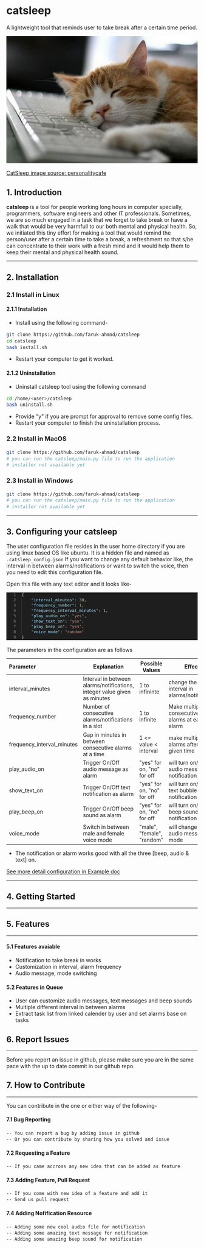 # catsleep
A lightweight tool that reminds user to take break after a certain time period.

![CatSleep](catsleep.jpg)

[CatSleep image source: personalitycafe](https://www.personalitycafe.com/intp-forum-thinkers/872242-these-cats-your-sleeping-position-5.html)

## 1. Introduction

<p align= "justify">
  
__catsleep__ is a tool for people working long hours in computer specially, programmers, software engineers and other IT professionals. Sometimes, we are so much engaged in a task that we forget to take break or have a walk that would be very harmfull to our both mental and physical health. So, we initiated this tiny effort for making a tool that would remind the person/user after a certain time to take a break, a refreshment so that s/he can concentrate to their work with a fresh mind and it would help them to keep their mental and physical health sound.
</p>

--------------------------------------------------

## 2. Installation

### 2.1 Install in Linux

#### 2.1.1 Installation

* Install using the following command-

```bash
git clone https://github.com/faruk-ahmad/catsleep
cd catsleep
bash install.sh
```

* Restart your computer to get it worked.

#### 2.1.2 Uninstallation

* Uninstall catsleep tool using the following command

```bash
cd /home/<user>/catsleep
bash uninstall.sh
```

* Provide "y" if you are prompt for approval to remove some config files.
* Restart your computer to finish the uninstallation process.

### 2.2 Install in MacOS

```bash
git clone https://github.com/faruk-ahmad/catsleep
# you can run the catsleep/main.py file to run the application
# installer not available yet
```

### 2.3 Install in Windows

```bash
git clone https://github.com/faruk-ahmad/catsleep
# you can run the catsleep/main.py file to run the application
# installer not available yet
```

--------------------------------------------------

## 3. Configuring your catsleep

The user configuration file resides in the user home directory if you are using linux based OS like ubuntu. It is a hidden file and named as `.catsleep_config.json`
If you want to change any default behavior like, the interval in between alarms/notifications or want to switch the voice, then you need to edit this configuration file.

Open this file with any text editor and it looks like-

![User Configuration file](./docs/images/catsleep_config.png)

The parameters in the configuration are as follows

|   Parameter   |  Explanation   |  Possible Values | Effect | 
|:----------|-------------|------|-----------|
| interval_minutes | Interval in between alarms/notifications, integer value given as minutes  | 1 to infininte| change the interval in alarms/notification |
| frequency_number | Number of consecutive alarms/notifications in a slot  | 1 to infinite | Make multiple consecutive alarms at each alarm |
| frequency_interval_minutes | Gap in minutes in between consecutive alarms at a time  | 1 <= value < interval | make multiple alarms after this given time |
| play_audio_on | Trigger On/Off audio message as alarm  | "yes" for on, "no" for off | will turn on/off audio message in notification |
| show_text_on | Trigger On/Off text notification as alarm  | "yes" for on, "no" for off | will turn on/off text bubble  in notification |
| play_beep_on | Trigger On/Off beep sound as alarm | "yes" for on, "no" for off | will turn on/off beep sound in notification |
| voice_mode | Switch in between male and female voice mode | "male", "female", "random" | will change the audio message mode |


* The notification or alarm works good with all the three [beep, audio & text] on. 

[See more detail configuration in Example doc](./examples/README.md) 

--------------------------------------------------

## 4. Getting Started

--------------------------------------------------

## 5. Features
--------------------------------------------------

#### 5.1 Features avaiable

* Notification to take break in works
* Customization in interval, alarm frequency
* Audio message, mode switching

#### 5.2 Features in Queue

* User can customize audio messages, text messages and beep sounds
* Multiple different interval in between alarms
* Extract task list from linked calender by user and set alarms base on tasks

## 6. Report Issues

--------------------------------------------------
Before you report an issue in github, please make sure you are in the same pace with the up to date commit in our github repo. 


## 7. How to Contribute

--------------------------------------------------

You can contribute in the one or either way of the following-

#### 7.1 Bug Reporting
	-- You can report a bug by adding issue in github
	-- Or you can contribute by sharing how you solved and issue

#### 7.2 Requesting a Feature
	-- If you came accross any new idea that can be added as feature

#### 7.3 Adding Feature, Pull Request
	-- If you come with new idea of a feature and add it
	-- Send us pull request

#### 7.4 Adding Nofification Resource
	-- Adding some new cool audio file for notification
	-- Adding some amazing text message for notification
	-- Adding some amazing beep sound for notification

